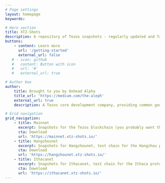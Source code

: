 ```yaml
---
# Page settings
layout: homepage
keywords:

# Hero section
title: XTZ-Shots
description: A repository of Tezos snapshots - regularly updated and fast to download from anywhere in the world.
buttons:
    - content: Learn more
      url: '/getting-started'
      external_url: false
   # - icon: github
   #   content: Button with icon
   #   url: '#'
   #   external_url: true

# Author box
author:
    title: Brought to you by Oxhead Alpha
    title_url: 'https://medium.com/the-aleph'
    external_url: true
    description: A Tezos core development company, providing common goods for the Tezos ecosystem. <a href="https://medium.com/the-aleph" target="_blank">Learn more</a>.

# Grid navigation
grid_navigation:
    - title: Mainnet
      excerpt: Snapshots for the Tezos blockchain (you probably want this).
      cta: Download
      url: 'https://mainnet.xtz-shots.io/'
    - title: Hangzhounet
      excerpt: Snapshots for Hangzhounet, test chain for the Hangzhou protocol.
      cta: Download
      url: 'https://hangzhounet.xtz-shots.io/'
    - title: Ithacanet
      excerpt: Snapshots for Ithacanet, test chain for the Ithaca protocol.
      cta: Download
      url: 'https://ithacanet.xtz-shots.io/'
---
```


